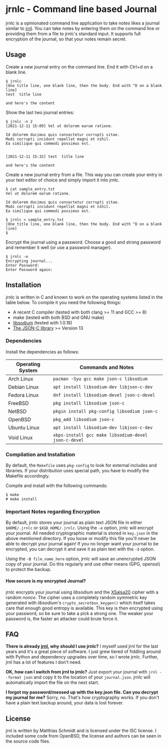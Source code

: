 # jrnlc - Command line based Journal

jrnlc is a opinionated command line application to take notes likes a journal similar to [jrnl](https://jrnl.sh).  You can take notes by entering them on the command line or providing them from a file to jrnlc's standard input.  It supports full encryption of the journal, so that your notes remain secret.

## Usage

Create a new journal entry on the command line.  End it with Ctrl+d on a blank line.
```
$ jrnlc
[One title line, one blank line, then the body. End with ^D on a blank line]
test  title line

and here's the content
```

Show the last two journal entries:

```
$ jrnlc -n 2
[2021-12-11 15:09] Vel ut dolorem earum ratione.

Id dolorem ducimus quis consectetur corrupti vitae.
Modi corrupti incidunt repellat magni et nihil.
Ea similique qui commodi possimus est.


[2021-12-11 15:32] test  title line

and here's the content
```
Create a new journal entry from a file.  This way you can create your entry in your text editor of choice and simply import it into jrnlc.
```
$ cat sample_entry.txt
Vel ut dolorem earum ratione.

Id dolorem ducimus quis consectetur corrupti vitae.
Modi corrupti incidunt repellat magni et nihil.
Ea similique qui commodi possimus est.

$ jrnlc < sample_entry.txt
[One title line, one blank line, then the body. End with ^D on a blank line]
$
```

Encrypt the journal using a password.  Choose a good and strong password and remember it well (or use a password manager).
```
$ jrnlc -e
Encrypting journal...
Enter Password:
Enter Password again:
```

## Installation

jrnlc is written in C and known to work on the operating systems listed in the table below.  To compile it you need the following things:

* A recent C compiler (tested with both clang >= 11 and GCC >= 8)
* make (tested with both BSD and GNU make)
* [libsodium](https://doc.libsodium.org/) (tested with 1.0.18)
* [The JSON-C library](https://github.com/json-c/json-c) >= Version 13

### Dependencies

Install the dependencies as follows:

| Operating System | Commands and Notes |
| --- | --- |
| Arch Linux | `pacman -Syu gcc make json-c libsodium` |
| Debian Linux| `apt install libsodium-dev libjson-c-dev` |
| Fedora Linux | `dnf install libsodium-devel json-c-devel` |
| FreeBSD | `pkg install libsodium json-c` |
| NetBSD | `pkgin install pkg-config libsodium json-c` |
| OpenBSD | `pkg_add libsodium json-c` |
| Ubuntu Linux| `apt install libsodium-dev libjson-c-dev` |
| Void Linux| `xbps-install gcc make libsodium-devel json-c-devel` |

### Compilation and Installation

By default, the `Makefile` uses `pkg-config` to look for external includes and libraries.  If your distribution uses special path, you have to modify the Makefile accordingly.

Compile and install with the following commands:

```
$ make
# make install
```

### Important Notes regarding Encryption

By default, jrnlc stores your journal as plain text JSON file in either `$HOME/.jrnlc` or `$XGD_HOME/.jrnlc`.  Using the `-e` option, jrnlc will encrypt your journal.  All needed cryptographic material is stored in `key.json` in the above mentioned directory.  If you loose or modify this file you'll never be able to decrypt your journal again!  If you no longer want your journal to be encrypted, you can decrypt it and save it as plain text with the `-d` option.

Using the `-B file_name_here` option, jrnlc will save an unencrypted JSON copy of your journal. Do this regularly and use other means (GPG, openssl) to protect the backup.

#### How secure is my encrypted Journal?

jrnlc encrypts your journal using _libsodium_ and the [XSalsa20](https://en.wikipedia.org/wiki/Salsa20) cipher with a random _nonce_.  The cipher uses a completely random symmetric key generated with _libsodium's_ `crypto_secretbox_keygen()` which itself takes care that enough good entropy is available.  This key is then encrypted using your password, so be sure to take a pick a strong one.  The weaker your password is, the faster an attacker could brute force it.

## FAQ

**There is already [jrnl](https://jrnl.sh), why should I use jrnlc?** I myself used jrnl for the last years and it's a great piece of software.  I just grew tiered of fiddling around with Python and dependency upgrades over time, so I wrote jrnlc.  Further, jrnl has a lot of features I don't need.

**OK, how can I switch from jrnl to jrnlc?** Just export your journal with `jrnl --format json` and copy it to the location of your `journal.json`. jrnlc will automatically import the file on the next start.

**I forgot my password/messed up with the key.json file.  Can you decrypt my journal for me?** Sorry, no.  That's how cryptography works.  If you don't have a plain text backup around, your data is lost forever.

## License

jrnl is written by Matthias Schmidt and is licensed under the ISC license.  I included some code from OpenBSD, the license and authors can be seen in the source code files.
